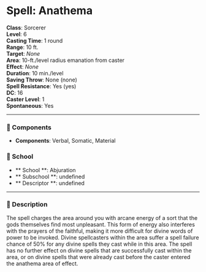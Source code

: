 
# Spell: Anathema
**Class**: Sorcerer  
**Level**: 6  
**Casting Time**: 1 round  
**Range**: 10 ft.  
**Target**: _None_  
**Area**: 10-ft./level radius emanation from caster  
**Effect**: _None_  
**Duration**: 10 min./level  
**Saving Throw**: None (none)  
**Spell Resistance**: Yes (yes)  
**DC**: 16  
**Caster Level**: 1  
**Spontaneous**: Yes

---

### 🔮 Components
- **Components**: Verbal, Somatic, Material

### 🏫 School
- ** School **: Abjuration
- ** Subschool **: undefined
- ** Descriptor **: undefined
---

### 📜 Description
The spell charges the area around you with arcane energy of a sort that the gods themselves find most unpleasant. This form of energy also interferes with the prayers of the faithful, making it more difficult for divine words of power to be invoked. Divine spellcasters within the area suffer a spell failure chance of 50% for any divine spells they cast while in this area. The spell has no further effect on divine spells that are successfully cast within the area, or on divine spells that were already cast before the caster entered the anathema area of effect.
